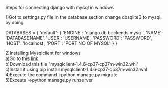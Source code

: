 Steps for connecting django with mysql in windows
<br>

1)Got to settings.py file in the database section change dbsqlite3 to mysql.
by doing
<br>

DATABASES = {
    'default': {
        'ENGINE': 'django.db.backends.mysql',
        'NAME': 'DATABASENAME',
        'USER': 'USERNAME',
        'PASSWORD': 'PASSWORD',
        'HOST': 'localhost',
        'PORT': 'PORT NO OF MYSQL'
    }
}
<br>

2)Installing Mysqlclient for windows
<br>
a)Go to this <a href="https://www.lfd.uci.edu/~gohlke/pythonlibs/#mysqlclient">link</a>
<br>b)Download this file "mysqlclient‑1.4.6‑cp37‑cp37m‑win32.whl"
<br>c)Install it using
pip install mysqlclient‑1.4.6‑cp37‑cp37m‑win32.whl
<br>4)Execute the command->python manage.py migrate
<br>5)Exceute ->python manage.py runserver
